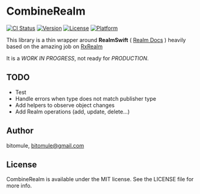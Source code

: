 # CombineRealm

[![CI Status](https://img.shields.io/travis/bitomule/CombineRealm.svg?style=flat)](https://travis-ci.org/bitomule/CombineRealm)
[![Version](https://img.shields.io/cocoapods/v/CombineRealm.svg?style=flat)](https://cocoapods.org/pods/CombineRealm)
[![License](https://img.shields.io/cocoapods/l/CombineRealm.svg?style=flat)](https://cocoapods.org/pods/CombineRealm)
[![Platform](https://img.shields.io/cocoapods/p/CombineRealm.svg?style=flat)](https://cocoapods.org/pods/CombineRealm)

This library is a thin wrapper around __RealmSwift__ ( [Realm Docs](https://realm.io/docs/swift/latest/) ) heavily based on the amazing job on [RxRealm](https://github.com/RxSwiftCommunity/RxRealm)

It is a *WORK IN PROGRESS*, not ready for *PRODUCTION*.

## TODO

* Test
* Handle errors when type does not match publisher type
* Add helpers to observe object changes
* Add Realm operations (add, update, delete...)

## Author

bitomule, bitomule@gmail.com

## License

CombineRealm is available under the MIT license. See the LICENSE file for more info.

